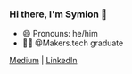 ### Hi there, I'm Symion 👋
- 😄 Pronouns: he/him
- 👨‍💻 @Makers.tech graduate

[Medium](https://symion-edwards.medium.com/) | [LinkedIn](https://www.linkedin.com/in/symion-edwards-433158109/)
